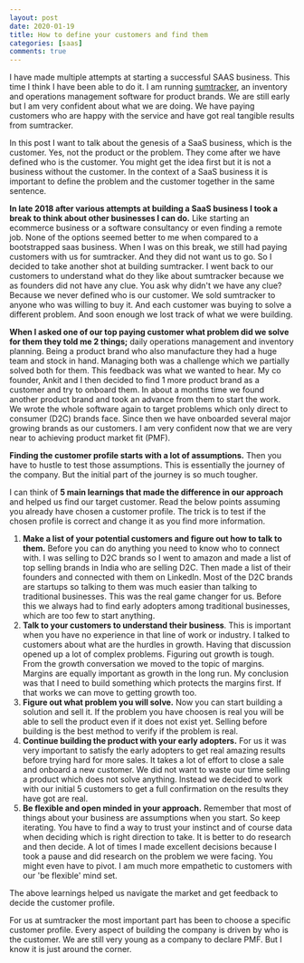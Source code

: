 ```yaml
---
layout: post
date: 2020-01-19
title: How to define your customers and find them
categories: [saas]
comments: true
---
```


I have made multiple attempts at starting a successful SAAS business. This time I think I have been able to do it. I am running [sumtracker](https://sumtracker.com/), an inventory and operations management software for product brands. We are still early but I am very confident about what we are doing. We have paying customers who are happy with the service and have got real tangible results from sumtracker.

In this post I want to talk about the genesis of a SaaS business, which is the customer. Yes, not the product or the problem. They come after we have defined who is the customer. You might get the idea first but it is not a business without the customer. In the context of a SaaS business it is important to define the problem and the customer together in the same sentence.

**In late 2018 after various attempts at building a SaaS business I took a break to think about other businesses I can do.** Like starting an ecommerce business or a software consultancy or even finding a remote job. None of the options seemed better to me when compared to a bootstrapped saas business. When I was on this break, we still had paying customers with us for sumtracker. And they did not want us to go. So I decided to take another shot at building sumtracker. I went back to our customers to understand what do they like about sumtracker because we as founders did not have any clue. You ask why didn't we have any clue? Because we never defined who is our customer. We sold sumtracker to anyone who was willing to buy it. And each customer was buying to solve a different problem. And soon enough we lost track of what we were building.

**When I asked one of our top paying customer what problem did we solve for them they told me 2 things;** daily operations management and inventory planning. Being a product brand who also manufacture they had a huge team and stock in hand. Managing both was a challenge which we partially solved both for them. This feedback was what we wanted to hear. My co founder, Ankit and I then decided to find 1 more product brand as a customer and try to onboard them. In about a months time we found another product brand and took an advance from them to start the work. We wrote the whole software again to target problems which only direct to consumer (D2C) brands face. Since then we have onboarded several major growing brands as our customers. I am very confident now that we are very near to achieving product market fit (PMF).

**Finding the customer profile starts with a lot of assumptions.** Then you have to hustle to test those assumptions. This is essentially the journey of the company. But the initial part of the journey is so much tougher.

I can think of **5 main learnings that made the difference in our approach** and helped us find our target customer. Read the below points assuming you already have chosen a customer profile. The trick is to test if the chosen profile is correct and change it as you find more information.

1. **Make a list of your potential customers and figure out how to talk to them.** Before you can do anything you need to know who to connect with. I was selling to D2C brands so I went to amazon and made a list of top selling brands in India who are selling D2C. Then made a list of their founders and connected with them on LinkedIn. Most of the D2C brands are startups so talking to them was much easier than talking to traditional businesses. This was the real game changer for us. Before this we always had to find early adopters among traditional businesses, which are too few to start anything.
2. **Talk to your customers to understand their business**. This is important when you have no experience in that line of work or industry. I talked to customers about what are the hurdles in growth. Having that discussion opened up a lot of complex problems. Figuring out growth is tough. From the growth conversation we moved to the topic of margins. Margins are equally important as growth in the long run. My conclusion was that I need to build something which protects the margins first. If that works we can move to getting growth too.
3. **Figure out what problem you will solve.** Now you can start building a solution and sell it. If the problem you have choosen is real you will be able to sell the product even if it does not exist yet. Selling before building is the best method to verify if the problem is real.
4. **Continue building the product with your early adopters.** For us it was very important to satisfy the early adopters to get real amazing results before trying hard for more sales. It takes a lot of effort to close a sale and onboard a new customer. We did not want to waste our time selling a product which does not solve anything. Instead we decided to work with our initial 5 customers to get a full confirmation on the results they have got are real.
5. **Be flexible and open minded in your approach.** Remember that most of things about your business are assumptions when you start. So keep iterating. You have to find a way to trust your instinct and of course data when deciding which is right direction to take. It is better to do research and then decide. A lot of times I made excellent decisions because I took a pause and did research on the problem we were facing. You might even have to pivot. I am much more empathetic to customers with our 'be flexible' mind set.

The above learnings helped us navigate the market and get feedback to decide the customer profile.

For us at sumtracker the most important part has been to choose a specific customer profile. Every aspect of building the company is driven by who is the customer. We are still very young as a company to declare PMF. But I know it is just around the corner.
